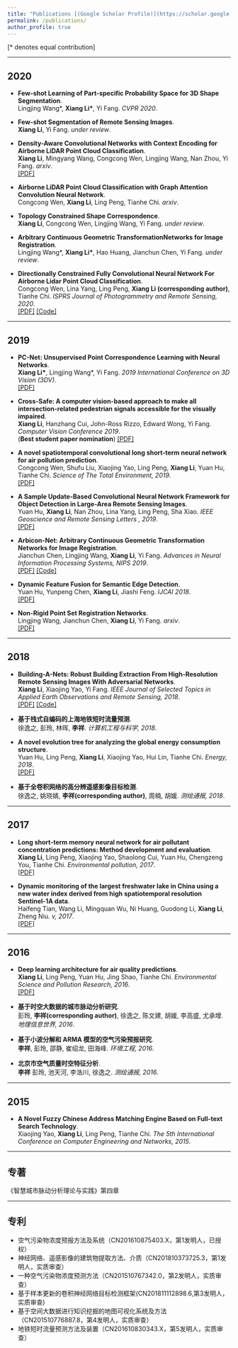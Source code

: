 ```yaml
---
title: "Publications [(Google Scholar Profile)](https://scholar.google.com/citations?user=4Apl5FgAAAAJ&hl=zh-CN)"
permalink: /publications/
author_profile: true
---
```


[\* denotes equal contribution]

---
## 2020

* <b>Few-shot Learning of Part-specific Probability Space for 3D Shape Segmentation</b>. <br>
Lingjing Wang*, <b>Xiang Li*</b>, Yi Fang. <i>CVPR 2020</i>.<br>

* <b>Few-shot Segmentation of Remote Sensing Images</b>. <br>
<b>Xiang Li</b>, Yi Fang. <i>under review</i>.<br>

* <b>Density-Aware Convolutional Networks with Context Encoding for Airborne LiDAR Point Cloud Classification</b>. <br>
<b>Xiang Li</b>, Mingyang Wang, Congcong Wen, Lingjing Wang, Nan Zhou, Yi Fang. <i>arxiv</i>.<br>
[[PDF]](https://arxiv.org/abs/1910.05909)

* <b>Airborne LiDAR Point Cloud Classification with Graph Attention Convolution Neural Network</b>. <br>
Congcong Wen, <b>Xiang Li</b>, Ling Peng, Tianhe Chi. <i>arxiv</i>.<br>

* <b>Topology Constrained Shape Correspondence</b>. <br>
<b>Xiang Li</b>, Congcong Wen, Lingjing Wang, Yi Fang. <i>under review</i>.<br>

* <b>Arbitrary Continuous Geometric TransformationNetworks for Image Registration</b>. <br>
Lingjing Wang*, <b>Xiang Li*</b>, Hao Huang, Jianchun Chen, Yi Fang. <i>under review</i>.<br>

* <b>Directionally Constrained Fully Convolutional Neural Network For Airborne Lidar Point Cloud Classification</b>. <br>
Congcong Wen, Lina Yang, Ling Peng, <b>Xiang Li (corresponding author)</b><i class="icon-envelope-square"></i>, Tianhe Chi. <i>ISPRS Journal of Photogrammetry and Remote Sensing, 2020</i>.<br> 
[[PDF]](https://authors.elsevier.com/a/1abO93I9x1cfvT)
[[Code]](https://https://github.com/lx709/D-FCN)

---
## 2019
* <b>PC-Net: Unsupervised Point Correspondence Learning with Neural Networks</b>. <br>
<b>Xiang Li*</b>, Lingjing Wang*, Yi Fang. <i>2019 International Conference on 3D Vision (3DV)</i>.<br>
[[PDF]](https://www.ijcai.org/proceedings/2019/0399.pdf)

* <b>Cross-Safe: A computer vision-based approach to make all intersection-related pedestrian signals accessible for the visually impaired</b>. <br>
<b>Xiang Li</b>, Hanzhang Cui, John-Ross Rizzo, Edward Wong, Yi Fang. <i>Computer Vision Conference 2019</i>.<br> (<b>Best student paper nomination</b>)
[[PDF]](https://link.springer.com/chapter/10.1007/978-3-030-17798-0_13)


* <b>A novel spatiotemporal convolutional long short-term neural network for air pollution prediction</b>. <br>
Congcong Wen, Shufu Liu, Xiaojing Yao, Ling Peng, <b>Xiang Li</b>, Yuan Hu, Tianhe Chi. <i>Science of The Total Environment, 2019</i>.<br>
[[PDF]](https://arxiv.org/abs/1908.06673)


* <b>A Sample Update-Based Convolutional Neural Network Framework for Object Detection in Large-Area Remote Sensing Images</b>. <br>
Yuan Hu, <b>Xiang Li</b>, Nan Zhou, Lina Yang, Ling Peng, Sha Xiao. <i>IEEE Geoscience and Remote Sensing Letters , 2019</i>.<br>
[[PDF]](https://ieeexplore.ieee.org/document/8613920/)


* <b>Arbicon-Net: Arbitrary Continuous Geometric Transformation Networks for Image Registration</b>. <br>
Jianchun Chen, Lingjing Wang, <b>Xiang Li</b>, Yi Fang. <i>Advances in Neural Information Processing Systems, NIPS 2019</i>.<br>
[[PDF]](https://arxiv.org/abs/1908.06673)
[[Code]](https://github.com/nyummvc/Arbicon-Net)

* <b>Dynamic Feature Fusion for Semantic Edge Detection</b>. <br>
Yuan Hu, Yunpeng Chen, <b>Xiang Li</b>, Jiashi Feng. <i>IJCAI 2018</i>.<br>
[[PDF]](https://arxiv.org/abs/1902.09104)

* <b>Non-Rigid Point Set Registration Networks</b>. <br>
Lingjing Wang, Jianchun Chen, <b>Xiang Li</b>, Yi Fang. <i>arxiv</i>.<br>
[[PDF]](https://arxiv.org/abs/1904.01428)

---
## 2018
* <b>Building-A-Nets: Robust Building Extraction From High-Resolution Remote Sensing Images With Adversarial Networks</b>. <br>
<b>Xiang Li</b>, Xiaojing Yao, Yi Fang. <i>IEEE Journal of Selected Topics in Applied Earth Observations and Remote Sensing, 2018</i>.<br>
[[PDF]](https://arxiv.org/abs/1910.05909)
[[Code]](https://ieeexplore.ieee.org/document/8453267)

* <b>基于栈式自编码的上海地铁短时流量预测</b>. <br>
徐逸之, 彭玲, 林晖, <b>李祥</b>. <i>计算机工程与科学, 2018</i>.<br>

* <b>A novel evolution tree for analyzing the global energy consumption structure</b>. <br>Yuan Hu, Ling Peng, <b>Xiang Li</b>, Xiaojing Yao, Hui Lin, Tianhe Chi. <i>Energy, 2018</i>.<br>
[[PDF]](https://www.sciencedirect.com/science/article/pii/S0360544218301117)

* <b>基于全卷积网络的高分辨遥感影像目标检测</b>. <br>
徐逸之, 姚晓婧, <b>李祥(corresponding author)</b>, 周楠, 胡媛. <i>测绘通报, 2018</i>.<br>

---
## 2017
* <b>Long short-term memory neural network for air pollutant concentration predictions: Method development and evaluation</b>. <br>
<b>Xiang Li</b>, Ling Peng, Xiaojing Yao, Shaolong Cui, Yuan Hu, Chengzeng You, Tianhe Chi. <i>Environmental pollution, 2017</i>.<br>
[[PDF]](https://www.sciencedirect.com/science/article/pii/S0269749117307534)

* <b>Dynamic monitoring of the largest freshwater lake in China using a new water index derived from high spatiotemporal resolution Sentinel-1A data</b>. <br>
Haifeng Tian, Wang Li, Mingquan Wu, Ni Huang, Guodong Li, <b>Xiang Li</b>, Zheng Niu. <i>v, 2017</i>.<br>
[[PDF]](https://www.mdpi.com/2072-4292/9/6/521)

---
## 2016
* <b>Deep learning architecture for air quality predictions</b>. <br>
<b>Xiang Li</b>, Ling Peng, Yuan Hu, Jing Shao, Tianhe Chi. <i>Environmental Science and Pollution Research, 2016</i>.<br>
[[PDF]](https://link.springer.com/article/10.1007/s11356-016-7812-9)

* <b>基于时空大数据的城市脉动分析研究</b>. <br>
彭玲, <b>李祥(corresponding author)</b>, 徐逸之, 陈文建, 胡媛, 李高盛, 尤承增. <i>地理信息世界, 2016</i>.<br>

* <b>基于小波分解和 ARMA 模型的空气污染预报研究</b>. <br>
<b>李祥</b>, 彭玲, 邵静, 崔绍龙, 田海峰. <i>环境工程, 2016</i>.<br>

* <b>北京市空气质量时空特征分析</b>. <br>
<b>李祥</b> 彭玲, 池天河, 李浩川, 徐逸之. <i>测绘通报, 2016</i>.<br>

---
## 2015
* <b>A Novel Fuzzy Chinese Address Matching Engine Based on Full-text Search Technology</b>. <br>
Xiaojing Yao, <b>Xiang Li</b>, Ling Peng, Tianhe Chi. <i>The 5th International Conference on Computer Engineering and Networks, 2015</i>.<br>

---
## 专著
《智慧城市脉动分析理论与实践》第四章

---
## 专利
* 空气污染物浓度预报方法及系统（CN201610875403.X，第1发明人，已授权）
* 神经网络、遥感影像的建筑物提取方法、介质（CN201810373725.3，第1发明人，实质审查）
* 一种空气污染物浓度预测方法（CN201510767342.0，第2发明人，实质审查）
* 基于样本更新的卷积神经网络目标检测框架(CN201811112898.6,第3发明人，实质审查)
* 基于空间大数据进行知识挖掘的地图可视化系统及方法（CN201510776887.8，第4发明人，实质审查）
* 地铁短时流量预测方法及装置（CN201610830343.X，第5发明人，实质审查）
